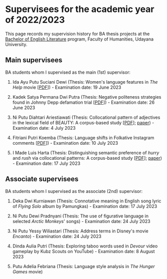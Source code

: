 # Supervisees for the academic year of 2022/2023

This page records my supervision history for BA thesis projects at the [Bachelor of English Literature](https://sasing.unud.ac.id/) program, Faculty of Humanities, Udayana University.

## Main supervisees

BA students whom I supervised as the main (1st) supervisor:

1. Ida Ayu Putu Suciani Dewi (Thesis: Women's language features in *The Help* movie [[PDF](https://doi.org/10.6084/m9.figshare.23734389)]) - Examination date: 19 June 2023

1. Kadek Satya Permana Dwi Putra (Thesis: Negative politeness strategies found in Johnny Depp defamation trial [[PDF](https://doi.org/10.6084/m9.figshare.23734464)]) - Examination date: 26 June 2023

1. Ni Putu Diahtari Ariestiawati (Thesis: Collocational pattern of adjectives in the lexical field of BEAUTY: A corpus-based study [[PDF](https://doi.org/10.6084/m9.figshare.23734416)]; [paper](https://doi.org/10.59024/ijellacush.v1i2.135)) - Examination date: 4 July 2023

1. Fitriani Putri Koemba (Thesis: Language shifts in Folkative Instagram comments [[PDF](https://doi.org/10.6084/m9.figshare.23734443)]) - Examination date: 10 July 2023

1. I Made Luis Harta (Thesis: Distinguishing semantic preference of *hurry* and *rush* via collocational patterns: A corpus-based study [[PDF](https://doi.org/10.6084/m9.figshare.23734431)]; [paper](https://pbsi-upr.id/index.php/ijellacush/article/view/194)) - Examination date: 17 July 2023

## Associate supervisees

BA students whom I supervised as the associate (2nd) supervisor:

1. Deka Dwi Kurniawan (Thesis: Connotative meaning in English song lyric of *Flying Solo* album by Pamungkas) - Examination date: 17 July 2023

1. Ni Putu Dewi Pradnyani (Thesis: The use of figurative language in selected *Arctic Monkeys*' songs) - Examination date: 24 July 2023

1. Ni Putu Yessy Wiliastari (Thesis: Address terms in Disney's movie *Encanto*) - Examination date: 24 July 2023

1. Dinda Aulia Putri (Thesis: Exploring taboo words used in *Devour* video gameplay by Kubz Scouts on YouTube) - Examination date: 8 August 2023

1. Putu Adelia Febriana (Thesis: Language style analysis in *The Hunger Games* movie)


